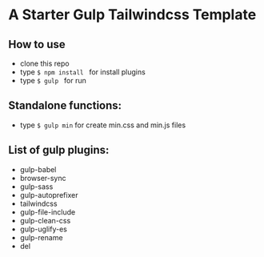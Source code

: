 # A Starter Gulp Tailwindcss Template

## How to use
- clone this repo
- type ```$ npm install ``` for install plugins
- type ```$ gulp ``` for run

## Standalone functions:
- type ```$ gulp min``` for create min.css and min.js files


## List of gulp plugins:

- gulp-babel
- browser-sync
- gulp-sass
- gulp-autoprefixer
- tailwindcss
- gulp-file-include
- gulp-clean-css
- gulp-uglify-es
- gulp-rename
- del